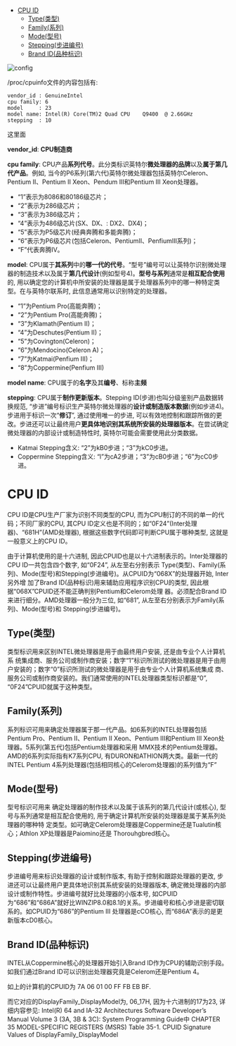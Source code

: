 
<!-- @import "[TOC]" {cmd="toc" depthFrom=1 depthTo=6 orderedList=false} -->

<!-- code_chunk_output -->

- [CPU ID](#cpu-id)
  - [Type(类型)](#type类型)
  - [Family(系列)](#family系列)
  - [Mode(型号)](#mode型号)
  - [Stepping(步进编号)](#stepping步进编号)
  - [Brand ID(品种标识)](#brand-id品种标识)

<!-- /code_chunk_output -->

![config](./images/26.png)

/proc/cpuinfo文件的内容包括有: 

```
vendor_id : GenuineIntel   
cpu family: 6    
model     : 23
model name: Intel(R) Core(TM)2 Quad CPU    Q9400  @ 2.66GHz
stepping  : 10
```

这里面

**vendor\_id**: **CPU制造商**
    
**cpu family**: CPU产品**系列代号**。此分类标识英特尔**微处理器的品牌**以及**属于第几代产品**。例如, 当今的P6系列(第六代)英特尔微处理器包括英特尔Celeron、Pentium II、Pentium II Xeon、Pendum IⅡ和Pentium III Xeon处理器。

- “1”表示为8086和80186级芯片；
- “2”表示为286级芯片；
- “3”表示为386级芯片； 
- “4”表示为486级芯片(SX、DX、: DX2、DX4)； 
- “5”表示为P5级芯片(经典奔腾和多能奔腾)；
- “6”表示为P6级芯片(包括Celeron、PentiumII、PenfiumIII系列)； 
- “F”代表奔腾Ⅳ。 

**model**: CPU属于**其系列**中的**哪一代的代号**。“型号”编号可以让英特尔识别微处理器的制造技术以及属于**第几代设计**(例如型号4)。**型号与系列**通常是**相互配合使用**的, 用以确定您的计算机中所安装的处理器是属于处理器系列中的哪一种特定类型。在与英特尔联系时, 此信息通常用以识别特定的处理器。

- “1”为Pentium Pro(高能奔腾)；
- “2”为Pentium Pro(高能奔腾)；
- “3”为Klamath(Pentium II)；
- “4”为Deschutes(Pentium II)；
- “5”为Covington(Celeron)； 
- “6”为Mendocino(Celeron A)； 
- “7”为Katmai(Penfium III)；
- “8”为Coppermine(Penfium III)

**model name**: CPU属于的**名字**及其**编号**、标称**主频**

**stepping**: CPU属于**制作更新版本**。Stepping ID(步进)也叫分级鉴别产品数据转换规范,  “步进”编号标识生产英特尔微处理器的**设计或制造版本数据**(例如步进4)。步进用于标识一次“**修订**”, 通过使用唯一的步进, 可以有效地控制和跟踪所做的更改。步进还可以让最终用户**更具体地识别其系统所安装的处理器版本**。在尝试确定微处理器的内部设计或制造特性时, 英特尔可能会需要使用此分类数据。

- Katmai Stepping含义: “2”为kB0步进；“3”为kC0步进。
- Coppermine Stepping含义: “l”为cA2步进；“3”为cB0步进；“6”为cC0步进。

# CPU ID

CPU ID是CPU生产厂家为识别不同类型的CPU, 而为CPU制订的不同的单一的代码；不同厂家的CPU, 其CPU ID定义也是不同的；如“0F24”(Inter处理器)、“681H”(AMD处理器), 根据这些数字代码即可判断CPU属于哪种类型, 这就是一般意义上的CPU ID。 

由于计算机使用的是十六进制, 因此CPUID也是以十六进制表示的。Inter处理器的CPU ID一共包含四个数字, 如“0F24”, 从左至右分别表示 Type(类型)、Family(系列)、Mode(型号)和Stepping(步进编号)。从CPUID为“068X”的处理器开始, Inter另外增 加了Brand ID(品种标识)用来辅助应用程序识别CPU的类型, 因此根据“068X”CPUID还不能正确判别Pentium和Celerom处理 器。必须配合Brand ID来进行细分。AMD处理器一般分为三位, 如“681”, 从左至右分别表示为Family(系列)、Mode(型号)和 Stepping(步进编号)。 

## Type(类型) 

类型标识用来区别INTEL微处理器是用于由最终用户安装, 还是由专业个人计算机系 统集成商、服务公司或制作商安装；数字“1”标识所测试的微处理器是用于由用户安装的；数字“0”标识所测试的微处理器是用于由专业个人计算机系统集成 商、服务公司或制作商安装的。我们通常使用的INTEL处理器类型标识都是“0”, “0F24”CPUID就属于这种类型。 

## Family(系列) 

系列标识可用来确定处理器属于那一代产品。如6系列的INTEL处理器包括Pentium Pro、Pentium II、Pentium II Xeon、Pentium III和Pentium III Xeon处理器。5系列(第五代)包括Pentium处理器和采用 MMX技术的Pentium处理器。AMD的6系列实际指有K7系列CPU, 有DURON和ATHION两大类。最新一代的INTEL Pentium 4系列处理器(包括相同核心的Celerom处理器)的系列值为“F” 

## Mode(型号) 

型号标识可用来 确定处理器的制作技术以及属于该系列的第几代设计(或核心), 型号与系列通常是相互配合使用的, 用于确定计算机所安装的处理器是属于某系列处理器的哪种特 定类型。如可确定Celerom处理器是Coppermine还是Tualutin核心；Athlon XP处理器是Paiomino还是 Thorouhgbred核心。 

## Stepping(步进编号) 

步进编号用来标识处理器的设计或制作版本, 有助于控制和跟踪处理器的更改, 步进还可以让最终用户更具体地识别其系统安装的处理器版本, 确定微处理器的内部设计或制作特性。步进编号就好比处理器的小版本号, 如CPUID为“686”和“686A”就好比WINZIP8.0和8.1的关系。步进编号和核心步进是密切联系的。如CPUID为“686”的Pentium III 处理器是cCO核心, 而“686A”表示的是更新版本cD0核心。 

## Brand ID(品种标识) 

INTEL从Coppermine核心的处理器开始引入Brand ID作为CPU的辅助识别手段。如我们通过Brand ID可以识别出处理器究竟是Celerom还是Pentium 4。


如上的计算机的CPUID为 7A 06 01 00 FF FB EB BF.

而它对应的DisplayFamily\_DisplayModel为, 06\_17H, 因为十六进制的17为23, 详细内容参见: Intel(R) 64 and IA-32 Architectures Software Developer’s Manual Volume 3 (3A, 3B & 3C): System Programming Guide中 CHAPTER 35 MODEL-SPECIFIC REGISTERS (MSRS) Table 35-1. CPUID Signature Values of DisplayFamily\_DisplayModel